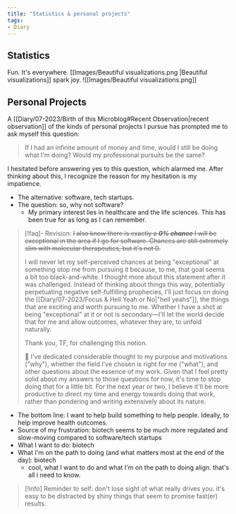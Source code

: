 ```yaml
---
title: "Statistics & personal projects"
tags:
- Diary
---
```

## Statistics
Fun. It's everywhere. [[Images/Beautiful visualizations.png |Beautiful visualizations]] spark joy.
![[Images/Beautiful visualizations.png]]

## Personal Projects
A [[Diary/07-2023/Birth of this Microblog#Recent Observation|recent observation]] of the kinds of personal projects I pursue has prompted me to ask myself this question:
> If I had an infinite amount of money and time, would I still be doing what I'm doing? Would my professional pursuits be the same? 

I hesitated before answering yes to this question, which alarmed me. After thinking about this, I recognize the reason for my hesitation is my impatience. 
- The alternative: software, tech startups.
- The question: so, why not software?
	- My primary interest lies in healthcare and the life sciences. This has been true for as long as I can remember.  

> [!faq]- Revision: ~~I also know there is exactly a ***0% chance*** I will be exceptional in the area if I go for software. Chances are still extremely slim with molecular therapeutics, but it's not 0.~~
> 
> I will never let my self-perceived chances at being "exceptional" at something stop me from pursuing it because, to me, that goal seems a bit too black-and-white. I thought more about this statement after it was challenged. Instead of thinking about things this way, potentially perpetuating negative self-fulfilling prophecies, I'll just focus on doing the [[Diary/07-2023/Focus & Hell Yeah or No|"hell yeahs"]], the things that are exciting and worth pursuing to me. Whether I have a shot at being "exceptional" at it or not is secondary—I'll let the world decide that for me and allow outcomes, whatever they are, to unfold naturally.
> 
> Thank you, TF, for challenging this notion.
> 
> 🛑 I've dedicated considerable thought to my purpose and motivations ("why"), whether the field I've chosen is right for me ("what"), and other questions about the essence of my work. Given that I feel pretty solid about my answers to those questions for now, it's time to stop doing that for a little bit. For the next year or two, I believe it'll be more productive to direct my time and energy towards doing that work, rather than pondering and writing extensively about its nature.


- The bottom line: I want to help build something to help people. Ideally, to help improve health outcomes.
- Source of my frustration: biotech seems to be much more regulated and slow-moving compared to software/tech startups
- What I want to do: biotech
- What I'm on the path to doing (and what matters most at the end of the day): biotech 
	- cool, what I want to do and what I'm on the path to doing align. that's all i need to know.

> [!info] Reminder to self:
> don't lose sight of what really drives you. it's easy to be distracted by shiny things that seem to promise fast(er) results. 


